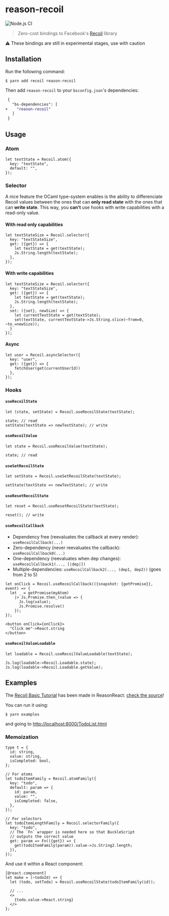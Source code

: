 # reason-recoil

![Node.js CI](https://github.com/bloodyowl/reason-recoil/workflows/Node.js%20CI/badge.svg)

> Zero-cost bindings to Facebook's [Recoil](https://recoiljs.org) library

⚠️ These bindings are still in experimental stages, use with caution

## Installation

Run the following command:

```console
$ yarn add recoil reason-recoil
```

Then add `reason-recoil` to your `bsconfig.json`'s dependencies:

```diff
 {
   "bs-dependencies": [
+    "reason-recoil"
   ]
 }
```

## Usage

### Atom

```reason
let textState = Recoil.atom({
  key: "textState",
  default: "",
});
```

### Selector

A nice feature the OCaml type-system enables is the ability to differenciate Recoil values between the ones that can **only read state** with the ones that can **write state**. This way, you **can't** use hooks with write capabilities with a read-only value.

#### With read only capabilities

```reason
let textStateSize = Recoil.selector({
  key: "textStateSize",
  get: ({get}) => {
    let textState = get(textState);
    Js.String.length(textState);
  },
});
```

#### With write capabilities

```reason
let textStateSize = Recoil.selector({
  key: "textStateSize",
  get: ({get}) => {
    let textState = get(textState);
    Js.String.length(textState);
  },
  set: ({set}, newSize) => {
    let currentTextState = get(textState);
    set(textState, currentTextState->Js.String.slice(~from=0, ~to_=newSize));
  }
});
```

#### Async

```reason
let user = Recoil.asyncSelector({
  key: "user",
  get: ({get}) => {
    fetchUser(get(currentUserId))
  },
});
```

### Hooks

#### `useRecoilState`

```reason
let (state, setState) = Recoil.useRecoilState(textState);

state; // read
setState(textState => newTextState); // write
```

#### `useRecoilValue`

```reason
let state = Recoil.useRecoilValue(textState);

state; // read
```

#### `useSetRecoilState`

```reason
let setState = Recoil.useSetRecoilState(textState);

setState(textState => newTextState); // write
```

#### `useResetRecoilState`

```reason
let reset = Recoil.useResetRecoilState(textState);

reset(); // write
```

#### `useRecoilCallback`

- Dependency free (reevaluates the callback at every render): `useRecoilCallback(...)`
- Zero-dependency (never reevaluates the callback): `useRecoilCallback0(...)`
- One-dependency (reevaluates when dep changes): `useRecoilCallback1(..., [|dep|])`
- Multiple-dependencies: `useRecoilCallback2(..., (dep1, dep2))` (goes from 2 to 5)

```reason
let onClick = Recoil.useRecoilCallback(({snapshot: {getPromise}}, event) => {
  let _ = getPromise(myAtom)
    |> Js.Promise.then_(value => {
      Js.log(value);
      Js.Promise.resolve()
    });
});

<button onClick={onClick}>
  "Click me"->React.string
</button>
```

#### `useRecoilValueLoadable`

```reason
let loadable = Recoil.useRecoilValueLoadable(textState);

Js.log(loadable->Recoil.Loadable.state);
Js.log(loadable->Recoil.Loadable.getValue);
```

## Examples

The [Recoil Basic Tutorial](https://recoiljs.org/docs/basic-tutorial/intro) has been made in ReasonReact: [check the source](./examples/TodoList.re)!

You can run it using:

```console
$ yarn examples
```

and going to [http://localhost:8000/TodoList.html](http://localhost:8000/TodoList.html)

### Memoization

```reason
type t = {
  id: string,
  value: string,
  isCompleted: bool,
};

// For atoms
let todoItemFamily = Recoil.atomFamily({
  key: "todo",
  default: param => {
    id: param,
    value: "",
    isCompleted: false,
  },
});

// For selectors
let todoItemLengthFamily = Recoil.selectorFamily({
  key: "todo",
  // The `Fn` wrapper is needed here so that BuckleScript
  // outputs the correct value
  get: param => Fn(({get}) => {
    get(todoItemFamily(param)).value->Js.String2.length;
  }),
});
```

And use it within a React component:

```reason
[@react.component]
let make = (~todoId) => {
  let (todo, setTodo) = Recoil.useRecoilState(todoItemFamily(id));

  // ...
  <>
    {todo.value->React.string}
  </>
};
```
